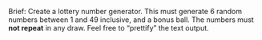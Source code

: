 Brief:
Create a lottery number generator. This must generate 6 random numbers between 1 and
49 inclusive, and a bonus ball. The numbers must __not repeat__ in any draw. Feel free to
“prettify” the text output.
